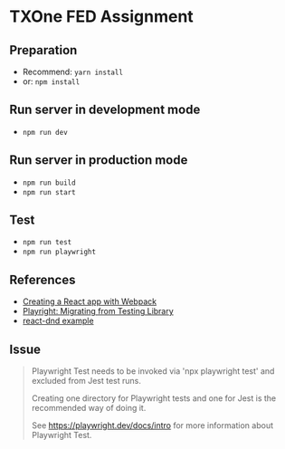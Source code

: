 # TXOne FED Assignment

## Preparation

- Recommend: `yarn install`
- or: `npm install`

## Run server in development mode

- `npm run dev`

## Run server in production mode

- `npm run build`
- `npm run start`

## Test

- `npm run test`
- `npm run playwright`

## References

- [Creating a React app with Webpack](https://jsramblings.com/creating-a-react-app-with-webpack/)
- [Playright: Migrating from Testing Library](https://playwright.dev/docs/testing-library)
- [react-dnd example](https://react-dnd.github.io/react-dnd/examples/drag-around/naive)

## Issue

> Playwright Test needs to be invoked via 'npx playwright test' and excluded from Jest test runs.
>
> Creating one directory for Playwright tests and one for Jest is the recommended way of doing it.
>
> See https://playwright.dev/docs/intro for more information about Playwright Test.
